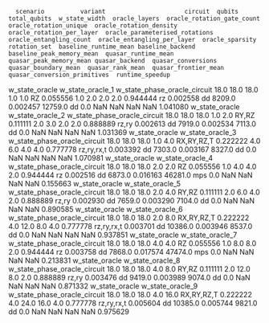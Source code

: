       scenario          variant                      circuit  qubits  total_qubits  w_state_width  oracle_layers  oracle_rotation_gate_count oracle_rotation_unique  oracle_rotation_density  oracle_rotation_per_layer  oracle_parameterised_rotations  oracle_entangling_count  oracle_entangling_per_layer  oracle_sparsity rotation_set  baseline_runtime_mean baseline_backend  baseline_peak_memory_mean  quasar_runtime_mean  quasar_peak_memory_mean quasar_backend  quasar_conversions  quasar_boundary_mean  quasar_rank_mean  quasar_frontier_mean  quasar_conversion_primitives  runtime_speedup
w_state_oracle w_state_oracle_1 w_state_phase_oracle_circuit    18.0          18.0           18.0            1.0                         1.0                     RZ                 0.055556                        1.0                             2.0                      2.0                          2.0         0.944444           rz               0.002558               dd                     8209.0             0.002457                  12759.0             dd                 0.0                   NaN               NaN                   NaN                           NaN         1.041080
w_state_oracle w_state_oracle_2 w_state_phase_oracle_circuit    18.0          18.0           18.0            1.0                         2.0                  RY,RZ                 0.111111                        2.0                             3.0                      2.0                          2.0         0.888889        rz,ry               0.002613               dd                     7919.0             0.002534                   7113.0             dd                 0.0                   NaN               NaN                   NaN                           NaN         1.031369
w_state_oracle w_state_oracle_3 w_state_phase_oracle_circuit    18.0          18.0           18.0            1.0                         4.0             RX,RY,RZ,T                 0.222222                        4.0                             6.0                      4.0                          4.0         0.777778   rz,ry,rx,t               0.003392               dd                     7303.0             0.003167                   8327.0             dd                 0.0                   NaN               NaN                   NaN                           NaN         1.070981
w_state_oracle w_state_oracle_4 w_state_phase_oracle_circuit    18.0          18.0           18.0            2.0                         2.0                     RZ                 0.055556                        1.0                             4.0                      4.0                          2.0         0.944444           rz               0.002516               dd                     6873.0             0.016163                  46281.0            mps                 0.0                   NaN               NaN                   NaN                           NaN         0.155663
w_state_oracle w_state_oracle_5 w_state_phase_oracle_circuit    18.0          18.0           18.0            2.0                         4.0                  RY,RZ                 0.111111                        2.0                             6.0                      4.0                          2.0         0.888889        rz,ry               0.002930               dd                     7659.0             0.003290                   7104.0             dd                 0.0                   NaN               NaN                   NaN                           NaN         0.890585
w_state_oracle w_state_oracle_6 w_state_phase_oracle_circuit    18.0          18.0           18.0            2.0                         8.0             RX,RY,RZ,T                 0.222222                        4.0                            12.0                      8.0                          4.0         0.777778   rz,ry,rx,t               0.003701               dd                    10386.0             0.003946                   8537.0             dd                 0.0                   NaN               NaN                   NaN                           NaN         0.937851
w_state_oracle w_state_oracle_7 w_state_phase_oracle_circuit    18.0          18.0           18.0            4.0                         4.0                     RZ                 0.055556                        1.0                             8.0                      8.0                          2.0         0.944444           rz               0.003758               dd                     7868.0             0.017574                  47474.0            mps                 0.0                   NaN               NaN                   NaN                           NaN         0.213831
w_state_oracle w_state_oracle_8 w_state_phase_oracle_circuit    18.0          18.0           18.0            4.0                         8.0                  RY,RZ                 0.111111                        2.0                            12.0                      8.0                          2.0         0.888889        rz,ry               0.003476               dd                     9419.0             0.003989                   9074.0             dd                 0.0                   NaN               NaN                   NaN                           NaN         0.871332
w_state_oracle w_state_oracle_9 w_state_phase_oracle_circuit    18.0          18.0           18.0            4.0                        16.0             RX,RY,RZ,T                 0.222222                        4.0                            24.0                     16.0                          4.0         0.777778   rz,ry,rx,t               0.005604               dd                    10385.0             0.005744                   9821.0             dd                 0.0                   NaN               NaN                   NaN                           NaN         0.975629

